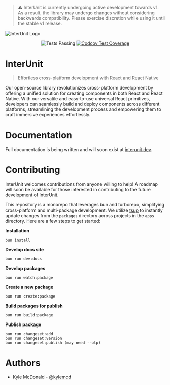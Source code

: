 > :warning: InterUnit is currently undergoing active development towards v1. As a result, the library may undergo changes without considering backwards compatibility. Please exercise discretion while using it until the stable v1 release.

![InterUnit Logo](https://github.com/interunit/ui/assets/29106675/9a79cc13-10ca-4e03-abf8-b82930a48c24)

<p align="center">
    <img src="https://github.com/interunit/ui/actions/workflows/unit-testing.yml/badge.svg?event=push" alt="Tests Passing"/>
    <a href="https://codecov.io/gh/interunit/ui">
        <img src="https://codecov.io/gh/interunit/ui/graph/badge.svg?token=UCDJAO7E2C" alt="Codcov Test Coverage"/>
    </a>
</p>

# InterUnit

> Effortless cross-platform development with React and React Native

Our open-source library revolutionizes cross-platform development by offering a unified solution for creating components in both React and React Native. With our versatile and easy-to-use universal React primitives, developers can seamlessly build and deploy components across different platforms, streamlining the development process and empowering them to craft immersive experiences effortlessly.

# Documentation

Full documentation is being written and will soon exist at [interunit.dev](https://interunit.dev).

# Contributing

InterUnit welcomes contributions from anyone willing to help! A roadmap will soon be available for those interested in contributing to the future development of InterUnit.

This repository is a monorepo that leverages bun and turborepo, simplifying cross-platform and multi-package development. We utilize [tsup](https://tsup.egoist.dev/) to instantly update changes from the `packages` directory across projects in the `apps` directory. Here are a few steps to get started:

**Installation**

```
bun install
```

**Develop docs site**

```
bun run dev:docs
```

**Develop packages**

```
bun run watch:package
```

**Create a new package**

```
bun run create:package
```

**Build packages for publish**

```
bun run build:package
```

**Publish package**

```
bun run changeset:add
bun run changeset:version
bun run changeset:publish (may need --otp)
```

# Authors

- Kyle McDonald - [@kylemcd](https://github.com/kylemcd)
